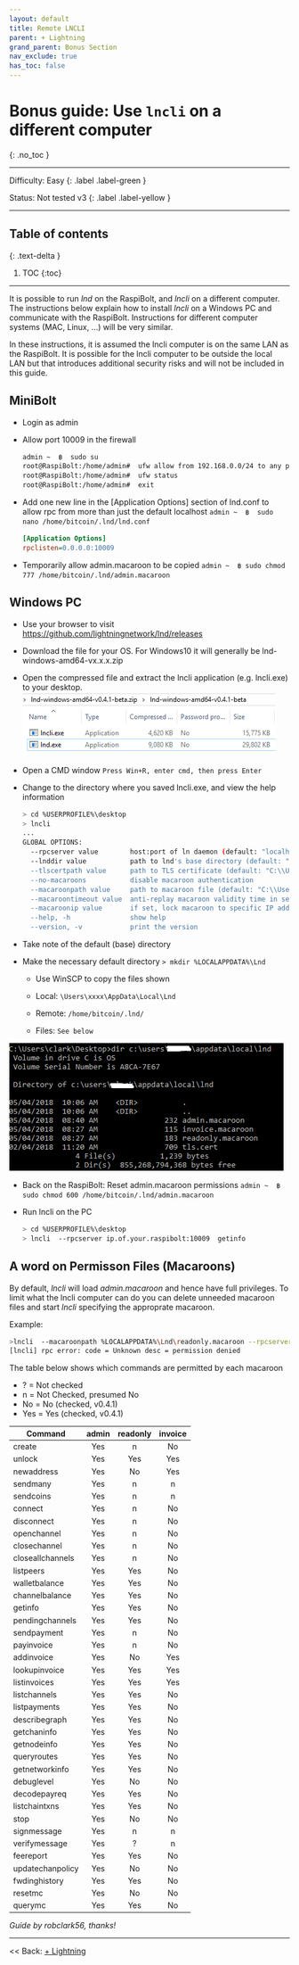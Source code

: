```yaml
---
layout: default
title: Remote LNCLI
parent: + Lightning
grand_parent: Bonus Section
nav_exclude: true
has_toc: false
---
```

<!-- markdownlint-disable MD014 MD022 MD025 MD033 MD040 -->

# Bonus guide: Use `lncli` on a different computer

{: .no_toc }

---

Difficulty: Easy
{: .label .label-green }

Status: Not tested v3
{: .label .label-yellow }

---

## Table of contents
{: .text-delta }

1. TOC
{:toc}

---

It is possible to run *lnd* on the RaspiBolt, and *lncli* on a different computer. The instructions below explain how to install *lncli* on a Windows PC and communicate with the RaspiBolt. Instructions for different computer systems (MAC, Linux, ...) will be very similar.

In these instructions, it is assumed the lncli computer is on the same LAN as the RaspiBolt. It is possible for the lncli computer to be outside the local LAN but that introduces additional security risks and will not be included in this guide.

## MiniBolt

- Login as admin

- Allow port 10009 in the firewall

  ```sh
  admin ~  ฿  sudo su
  root@RaspiBolt:/home/admin#  ufw allow from 192.168.0.0/24 to any port  10009 comment 'allow lnd rpc from Local LAN'
  root@RaspiBolt:/home/admin#  ufw status
  root@RaspiBolt:/home/admin#  exit
  ```

- Add one new line in the [Application Options] section of lnd.conf to allow rpc from more than just the default localhost
  `admin ~  ฿  sudo nano /home/bitcoin/.lnd/lnd.conf`

  ```ini
  [Application Options]
  rpclisten=0.0.0.0:10009
  ```

- Temporarily allow admin.macaroon to be copied
  `admin ~  ฿ sudo chmod 777 /home/bitcoin/.lnd/admin.macaroon`

## Windows PC

- Use your browser to visit https://github.com/lightningnetwork/lnd/releases

- Download the file for your OS. For Windows10 it will generally be lnd-windows-amd64-vx.x.x.zip

- Open the compressed file and extract the lncli application (e.g. lncli.exe) to your desktop.
  ![Zip File](../../../images/60_remote_zip.png)

- Open a CMD window
  `Press Win+R, enter cmd, then press Enter`

- Change to the directory where you saved lncli.exe, and view the help information

  ```sh
  > cd %USERPROFILE%\desktop
  > lncli
  ...
  GLOBAL OPTIONS:
    --rpcserver value        host:port of ln daemon (default: "localhost:10009")
    --lnddir value           path to lnd's base directory (default: "C:\\Users\\xxxx\\AppData\\Local\\Lnd")
    --tlscertpath value      path to TLS certificate (default: "C:\\Users\\xxxx\\AppData\\Local\\Lnd\\tls.cert")
    --no-macaroons           disable macaroon authentication
    --macaroonpath value     path to macaroon file (default: "C:\\Users\\xxx\\AppData\\Local\\Lnd\\admin.macaroon")
    --macaroontimeout value  anti-replay macaroon validity time in seconds (default: 60)
    --macaroonip value       if set, lock macaroon to specific IP address
    --help, -h               show help
    --version, -v            print the version
  ```

- Take note of the default (base) directory

- Make the necessary default directory
  `> mkdir %LOCALAPPDATA%\Lnd`

  * Use WinSCP to copy the files shown

  * Local:  `\Users\xxxx\AppData\Local\Lnd`

  * Remote: `/home/bitcoin/.lnd/`

  * Files: `See below`

 ![Files to Copy](../../../images/60_winLND.png)

- Back on the RaspiBolt: Reset admin.macaroon permissions
   `admin ~  ฿ sudo chmod 600 /home/bitcoin/.lnd/admin.macaroon`

- Run lncli on the PC

  ```sh
  > cd %USERPROFILE%\desktop
  > lncli  --rpcserver ip.of.your.raspibolt:10009  getinfo
  ```

## A word on Permisson Files (Macaroons)

By default, *lncli* will load *admin.macaroon* and hence have full privileges. To limit what the lncli computer can do you can delete unneeded macaroon files and start *lncli* specifying the approprate macaroon.

Example:

  ```sh
  >lncli  --macaroonpath %LOCALAPPDATA%\Lnd\readonly.macaroon --rpcserver ip.of.your.raspibolt:10009  addinvoice --amt=100
  [lncli] rpc error: code = Unknown desc = permission denied
  ```

The table below shows which commands are permitted by each macaroon

* ? = Not checked
* n = Not Checked, presumed No
* No  = No (checked, v0.4.1)
* Yes = Yes (checked, v0.4.1)

|Command|admin|readonly|invoice|
|-------| :---: |:---: | :---: |
|create|Yes|n|No|
|unlock|Yes|Yes|Yes|
|newaddress|Yes|No|Yes|
|sendmany|Yes|n|n|
|sendcoins|Yes|n|n|
|connect|Yes|n|No|
|disconnect|Yes|n|No|
|openchannel|Yes|n|No|
|closechannel|Yes|n|No|
|closeallchannels|Yes|n|No|
|listpeers|Yes|Yes|No|
|walletbalance|Yes|Yes|No|
|channelbalance|Yes|Yes|No|
|getinfo|Yes|Yes|No|
|pendingchannels|Yes|Yes|No|
|sendpayment|Yes|n|No|
|payinvoice|Yes|n|No|
|addinvoice|Yes|No|Yes|
|lookupinvoice|Yes|Yes|Yes|
|listinvoices|Yes|Yes|Yes|
|listchannels|Yes|Yes|No|
|listpayments|Yes|Yes|No|
|describegraph|Yes|Yes|No|
|getchaninfo|Yes|Yes|No|
|getnodeinfo|Yes|Yes|No|
|queryroutes|Yes|Yes|No|
|getnetworkinfo|Yes|Yes|No|
|debuglevel|Yes|No|No|
|decodepayreq|Yes|Yes|No|
|listchaintxns|Yes|Yes|No|
|stop|Yes|No|No|
|signmessage|Yes|n|n|
|verifymessage|Yes|?|n|
|feereport|Yes|Yes|No|
|updatechanpolicy|Yes|No|No|
|fwdinghistory|Yes|Yes|No|
|resetmc|Yes|No|No|
|querymc|Yes|Yes|No|

*Guide by robclark56, thanks!*

---

<< Back: [+ Lightning](index.md)
